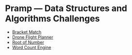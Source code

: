 # Pramp — Data Structures and Algorithms Challenges

- [Bracket Match](Data%20Structures%20and%20Algorithms/Bracket%20Match)
- [Drone Flight Planner](Data%20Structures%20and%20Algorithms/Drone%20Flight%20Planner)
- [Root of Number](Data%20Structures%20and%20Algorithms/Root%20of%20Number)
- [Word Count Engine](Data%20Structures%20and%20Algorithms/Word%20Count%20Engine)